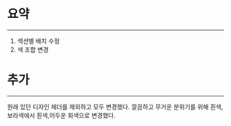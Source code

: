 # 요약
----------------------------------------------------------------

1) 섹션별 배치 수정
2) 색 조합 변경

# 추가 
------------------------------------------------------------
원래 있던 디자인 헤더를 제외하고 모두 변경했다. 
깔끔하고 무거운 분위기를 위해  흰색,보라색에서 흰색,어두운 회색으로 변경했다. 